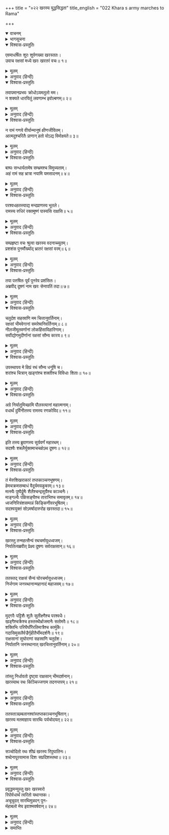 +++
title = "०२२ खरस्य युद्धसिद्धता"
title_english = "022 Khara s army marches to Rama"

+++
<details open><summary>वाचनम्</summary>
<div caption="श्रीराम-हरिसीताराममूर्ति-घनपाठिभ्यां वचनम्" class="audioEmbed" src="https://archive.org/download/Ramayana-recitation-Sriram-harisItArAmamUrti-Ghanapaati-v2/Kanda_3/Kanda_3_ARK-022-Kharasya_Yudhdha_Sidhathaa.mp3"></div>
</details>

<details><summary>भागसूचना</summary>

22. चौदह हजार राक्षसोंकी सेनाके साथ खर-दूषणका जनस्थानसे पञ्चवटीकी ओर प्रस्थान
</details>

<details open><summary>विश्वास-प्रस्तुतिः</summary>

एवमाधर्षितः शूरः शूर्पणख्या खरस्ततः।  
उवाच रक्षसां मध्ये खरः खरतरं वचः॥ १॥
</details>

<details><summary>मूलम्</summary>

एवमाधर्षितः शूरः शूर्पणख्या खरस्ततः।  
उवाच रक्षसां मध्ये खरः खरतरं वचः॥ १॥
</details>

<details><summary>अनुवाद (हिन्दी)</summary>

शूर्पणखाद्वारा इस प्रकार तिरस्कृत होकर शूरवीर खरने राक्षसोंके बीच अत्यन्त कठोर वाणीमें कहा—॥ १॥
</details>

<details open><summary>विश्वास-प्रस्तुतिः</summary>

तवापमानप्रभवः क्रोधोऽयमतुलो मम।  
न शक्यते धारयितुं लवणाम्भ इवोल्बणम्॥ २॥
</details>

<details><summary>मूलम्</summary>

तवापमानप्रभवः क्रोधोऽयमतुलो मम।  
न शक्यते धारयितुं लवणाम्भ इवोल्बणम्॥ २॥
</details>

<details><summary>अनुवाद (हिन्दी)</summary>

‘बहिन! तुम्हारे अपमानके कारण मुझे बेतरह क्रोध चढ़ आया है। इसे धारण करना या दबा देना उसी प्रकार असम्भव है, जैसे पूर्णिमाको प्रचण्ड वेगसे बढ़े हुए खारे पानीके समुद्रके जलको (अथवा यह उसी प्रकार असह्य है, जैसे घावपर नमकीन पानीका छिड़कना)॥ २॥
</details>

<details open><summary>विश्वास-प्रस्तुतिः</summary>

न रामं गणये वीर्यान्मानुषं क्षीणजीवितम्।  
आत्मदुश्चरितैः प्राणान् हतो योऽद्य विमोक्ष्यते॥ ३॥
</details>

<details><summary>मूलम्</summary>

न रामं गणये वीर्यान्मानुषं क्षीणजीवितम्।  
आत्मदुश्चरितैः प्राणान् हतो योऽद्य विमोक्ष्यते॥ ३॥
</details>

<details><summary>अनुवाद (हिन्दी)</summary>

‘मैं पराक्रमकी दृष्टिसे रामको कुछ भी नहीं गिनता हूँ; क्योंकि उस मनुष्यका जीवन अब क्षीण हो चला है। वह अपने दुष्कर्मोंसे ही मारा जाकर आज प्राणोंसे हाथ धो बैठेगा॥ ३॥
</details>

<details open><summary>विश्वास-प्रस्तुतिः</summary>

बाष्पः सन्धार्यतामेष सम्भ्रमश्च विमुच्यताम्।  
अहं रामं सह भ्रात्रा नयामि यमसादनम्॥ ४॥
</details>

<details><summary>मूलम्</summary>

बाष्पः सन्धार्यतामेष सम्भ्रमश्च विमुच्यताम्।  
अहं रामं सह भ्रात्रा नयामि यमसादनम्॥ ४॥
</details>

<details><summary>अनुवाद (हिन्दी)</summary>

‘तुम अपने आँसुओंको रोको और यह घबराहट छोड़ो। मैं भाईसहित रामको अभी यमलोक पहुँचा देता हूँ॥ ४॥
</details>

<details open><summary>विश्वास-प्रस्तुतिः</summary>

परश्वधहतस्याद्य मन्दप्राणस्य भूतले।  
रामस्य रुधिरं रक्तमुष्णं पास्यसि राक्षसि॥ ५॥
</details>

<details><summary>मूलम्</summary>

परश्वधहतस्याद्य मन्दप्राणस्य भूतले।  
रामस्य रुधिरं रक्तमुष्णं पास्यसि राक्षसि॥ ५॥
</details>

<details><summary>अनुवाद (हिन्दी)</summary>

‘राक्षसी! आज मेरे फरसेकी मारसे निष्प्राण होकर धरतीपर पड़े हुए रामका गरम-गरम रक्त तुम्हें पीनेको मिलेगा’॥ ५॥
</details>

<details open><summary>विश्वास-प्रस्तुतिः</summary>

सम्प्रहृष्टा वचः श्रुत्वा खरस्य वदनाच्च्युतम्।  
प्रशशंस पुनर्मौर्ख्याद् भ्रातरं रक्षसां वरम्॥ ६॥
</details>

<details><summary>मूलम्</summary>

सम्प्रहृष्टा वचः श्रुत्वा खरस्य वदनाच्च्युतम्।  
प्रशशंस पुनर्मौर्ख्याद् भ्रातरं रक्षसां वरम्॥ ६॥
</details>

<details><summary>अनुवाद (हिन्दी)</summary>

खरके मुखसे निकली हुई इस बातको सुनकर शूर्पणखाको पड़ी प्रसन्नता हुई। उसने मूर्खतावश राक्षसोंमें श्रेष्ठ भाई खरकी पुनः भूरि-भूरि प्रशंसा की॥ ६॥
</details>

<details open><summary>विश्वास-प्रस्तुतिः</summary>

तया परुषितः पूर्वं पुनरेव प्रशंसितः।  
अब्रवीद् दूषणं नाम खरः सेनापतिं तदा॥ ७॥
</details>

<details><summary>मूलम्</summary>

तया परुषितः पूर्वं पुनरेव प्रशंसितः।  
अब्रवीद् दूषणं नाम खरः सेनापतिं तदा॥ ७॥
</details>

<details><summary>अनुवाद (हिन्दी)</summary>

उसने पहले जिसका कठोर वाणीद्वारा तिरस्कार किया और पुनः जिसकी अत्यन्त सराहना की, उस खरने उस समय अपने सेनापति दूषणसे कहा—॥ ७॥
</details>

<details open><summary>विश्वास-प्रस्तुतिः</summary>

चतुर्दश सहस्राणि मम चित्तानुवर्तिनाम्।  
रक्षसां भीमवेगानां समरेष्वनिवर्तिनाम्॥ ८॥  
नीलजीमूतवर्णानां लोकहिंसाविहारिणाम्।  
सर्वोद्योगमुदीर्णानां रक्षसां सौम्य कारय॥ ९॥
</details>

<details><summary>मूलम्</summary>

चतुर्दश सहस्राणि मम चित्तानुवर्तिनाम्।  
रक्षसां भीमवेगानां समरेष्वनिवर्तिनाम्॥ ८॥  
नीलजीमूतवर्णानां लोकहिंसाविहारिणाम्।  
सर्वोद्योगमुदीर्णानां रक्षसां सौम्य कारय॥ ९॥
</details>

<details><summary>अनुवाद (हिन्दी)</summary>

‘सौम्य! मेरे मनके अनुकूल चलनेवाले, युद्धके मैदानसे पीछे न हटनेवाले, भयंकर वेगशाली, मेघोंकी काली घटाके समान काले रंगवाले, लोगोंकी हिंसासे ही क्रीड़ा-विहार करनेवाले तथा युद्धमें उत्साहपूर्वक आगे बढ़नेवाले चौदह सहस्र राक्षसोंको युद्धके लिये भेजनेकी पूरी तैयारी कराओ॥ ८-९॥
</details>

<details open><summary>विश्वास-प्रस्तुतिः</summary>

उपस्थापय मे क्षिप्रं रथं सौम्य धनूंषि च।  
शरांश्च चित्रान् खड्गांश्च शक्तीश्च विविधाः शिताः॥ १०॥
</details>

<details><summary>मूलम्</summary>

उपस्थापय मे क्षिप्रं रथं सौम्य धनूंषि च।  
शरांश्च चित्रान् खड्गांश्च शक्तीश्च विविधाः शिताः॥ १०॥
</details>

<details><summary>अनुवाद (हिन्दी)</summary>

सौम्य सेनापते! तुम शीघ्र ही मेरा रथ भी यहाँ मँगवा लो। उसपर बहुत-से धनुष, बाण, विचित्र-विचित्र खड्ग और नाना प्रकारकी तीखी शक्तियोंको भी रख दो॥ १०॥
</details>

<details open><summary>विश्वास-प्रस्तुतिः</summary>

अग्रे निर्यातुमिच्छामि पौलस्त्यानां महात्मनाम्।  
वधार्थं दुर्विनीतस्य रामस्य रणकोविद॥ ११॥
</details>

<details><summary>मूलम्</summary>

अग्रे निर्यातुमिच्छामि पौलस्त्यानां महात्मनाम्।  
वधार्थं दुर्विनीतस्य रामस्य रणकोविद॥ ११॥
</details>

<details><summary>अनुवाद (हिन्दी)</summary>

‘रणकुशल वीर! मैं इस उद्दण्ड रामका वध करनेके लिये महामनस्वी पुलस्त्यवंशी राक्षसोंके आगे-आगे जाना चाहता हूँ’॥ ११॥
</details>

<details open><summary>विश्वास-प्रस्तुतिः</summary>

इति तस्य ब्रुवाणस्य सूर्यवर्णं महारथम्।  
सदश्वैः शबलैर्युक्तमाचचक्षेऽथ दूषणः॥ १२॥
</details>

<details><summary>मूलम्</summary>

इति तस्य ब्रुवाणस्य सूर्यवर्णं महारथम्।  
सदश्वैः शबलैर्युक्तमाचचक्षेऽथ दूषणः॥ १२॥
</details>

<details><summary>अनुवाद (हिन्दी)</summary>

उसके इस प्रकार आज्ञा देते ही एक सूर्यके समान प्रकाशमान और चितकबरे रंगके अच्छे घोड़ोंसे जुता हुआ विशाल रथ वहाँ आ गया। दूषणने खरको इसकी सूचना दी॥ १२॥
</details>

<details open><summary>विश्वास-प्रस्तुतिः</summary>

तं मेरुशिखराकारं तप्तकाञ्चनभूषणम्।  
हेमचक्रमसम्बाधं वैदूर्यमयकूबरम्॥ १३॥  
मत्स्यैः पुष्पैर्द्रुमैः शैलैश्चन्द्रसूर्यैश्च काञ्चनैः।  
माङ्गल्यैः पक्षिसङ्घैश्च ताराभिश्च समावृतम्॥ १४॥  
ध्वजनिस्त्रिंशसम्पन्नं किङ्किणीवरभूषितम्।  
सदश्वयुक्तं सोऽमर्षादारुरोह खरस्तदा॥ १५॥
</details>

<details><summary>मूलम्</summary>

तं मेरुशिखराकारं तप्तकाञ्चनभूषणम्।  
हेमचक्रमसम्बाधं वैदूर्यमयकूबरम्॥ १३॥  
मत्स्यैः पुष्पैर्द्रुमैः शैलैश्चन्द्रसूर्यैश्च काञ्चनैः।  
माङ्गल्यैः पक्षिसङ्घैश्च ताराभिश्च समावृतम्॥ १४॥  
ध्वजनिस्त्रिंशसम्पन्नं किङ्किणीवरभूषितम्।  
सदश्वयुक्तं सोऽमर्षादारुरोह खरस्तदा॥ १५॥
</details>

<details><summary>अनुवाद (हिन्दी)</summary>

वह रथ मेरुपर्वतके शिखरकी भाँति ऊँचा था, उसे तपाये हुए सोनेके बने हुए साज-बाजसे सजाया गया था, उसके पहियोंमें सोना जड़ा हुआ था, उसका विस्तार बहुत बड़ा था, उस रथके कूबर वैदूर्यमणिसे जड़े गये थे, उसकी सजावटके लिये सोनेके बने हुए मत्स्य, फूल, वृक्ष, पर्वत, चन्द्रमा, सूर्य, माङ्गलिक पक्षियोंके समुदाय तथा तारिकाओंसे वह रथ सुशोभित हो रहा था, उसपर ध्वजा फहरा रही थी तथा रथके भीतर खड्ग आदि अस्त्र-शस्त्र रखे हुए थे, छोटी-छोटी घण्टियों अथवा सुन्दर घुँघुरुओंसे सजे और उत्तम घोड़ोंसे जुते हुए उस रथपर राक्षसराज खर उस समय आरूढ़ हुआ। अपनी बहिनके अपमानका स्मरण करके उसके मनमें बड़ा अमर्ष हो रहा था॥ १३—१५॥
</details>

<details open><summary>विश्वास-प्रस्तुतिः</summary>

खरस्तु तन्महत्सैन्यं रथचर्मायुधध्वजम्।  
निर्यातेत्यब्रवीत् प्रेक्ष्य दूषणः सर्वराक्षसान्॥ १६॥
</details>

<details><summary>मूलम्</summary>

खरस्तु तन्महत्सैन्यं रथचर्मायुधध्वजम्।  
निर्यातेत्यब्रवीत् प्रेक्ष्य दूषणः सर्वराक्षसान्॥ १६॥
</details>

<details><summary>अनुवाद (हिन्दी)</summary>

रथ, ढाल, अस्त्र-शस्त्र तथा ध्वजसे सम्पन्न उस विशाल सेनाकी ओर देखकर खर और दूषणने समस्त राक्षसोंसे कहा—‘निकलो, आगे बढ़ो’॥ १६॥
</details>

<details open><summary>विश्वास-प्रस्तुतिः</summary>

ततस्तद् राक्षसं सैन्यं घोरचर्मायुधध्वजम्।  
निर्जगाम जनस्थानान्महानादं महाजवम्॥ १७॥
</details>

<details><summary>मूलम्</summary>

ततस्तद् राक्षसं सैन्यं घोरचर्मायुधध्वजम्।  
निर्जगाम जनस्थानान्महानादं महाजवम्॥ १७॥
</details>

<details><summary>अनुवाद (हिन्दी)</summary>

कूच करनेकी आज्ञा प्राप्त होते ही भयंकर ढाल, अस्त्र-शस्त्र तथा ध्वजासे युक्त वह विशाल राक्षस-सेना जोर-जोरसे गर्जना करती हुई जनस्थानसे बड़े वेगके साथ निकली॥ १७॥
</details>

<details open><summary>विश्वास-प्रस्तुतिः</summary>

मुद‍्गरैः पट्टिशैः शूलैः सुतीक्ष्णैश्च परश्वधैः।  
खड्गैश्चक्रैश्च हस्तस्थैर्भ्राजमानैः सतोमरैः॥ १८॥  
शक्तिभिः परिघैर्घोरैरतिमात्रैश्च कार्मुकैः।  
गदासिमुसलैर्वज्रैर्गृहीतैर्भीमदर्शनैः॥ १९॥  
राक्षसानां सुघोराणां सहस्राणि चतुर्दश।  
निर्यातानि जनस्थानात् खरचित्तानुवर्तिनाम्॥ २०॥
</details>

<details><summary>मूलम्</summary>

मुद‍्गरैः पट्टिशैः शूलैः सुतीक्ष्णैश्च परश्वधैः।  
खड्गैश्चक्रैश्च हस्तस्थैर्भ्राजमानैः सतोमरैः॥ १८॥  
शक्तिभिः परिघैर्घोरैरतिमात्रैश्च कार्मुकैः।  
गदासिमुसलैर्वज्रैर्गृहीतैर्भीमदर्शनैः॥ १९॥  
राक्षसानां सुघोराणां सहस्राणि चतुर्दश।  
निर्यातानि जनस्थानात् खरचित्तानुवर्तिनाम्॥ २०॥
</details>

<details><summary>अनुवाद (हिन्दी)</summary>

सैनिकोंके हाथमें मुद‍्गर, पट्टिश, शूल, अत्यन्त तीखे फरसे, खड्ग, चक्र और तोमर चमक उठे। शक्ति, भयंकर परिघ, विशाल धनुष, गदा, तलवार, मुसल तथा वज्र (आठ कोणवाले आयुधविशेष) उन राक्षसोंके हाथोंमें आकर बड़े भयानक दिखायी दे रहे थे। इन अस्त्र-शस्त्रोंसे उपलक्षित और खरके मनकी इच्छाके अनुसार चलनेवाले अत्यन्त भयंकर चौदह हजार राक्षस जनस्थानसे युद्धके लिये चले॥ १८—२०॥
</details>

<details open><summary>विश्वास-प्रस्तुतिः</summary>

तांस्तु निर्धावतो दृष्ट्वा राक्षसान् भीमदर्शनान्।  
खरस्याथ रथः किञ्चिज्जगाम तदनन्तरम्॥ २१॥
</details>

<details><summary>मूलम्</summary>

तांस्तु निर्धावतो दृष्ट्वा राक्षसान् भीमदर्शनान्।  
खरस्याथ रथः किञ्चिज्जगाम तदनन्तरम्॥ २१॥
</details>

<details><summary>अनुवाद (हिन्दी)</summary>

उन भयंकर दिखायी देनेवाले राक्षसोंको धावा करते देख खरका रथ भी कुछ देर सैनिकोंके निकलनेकी प्रतीक्षा करके उनके साथ ही आगे बढ़ा॥ २१॥
</details>

<details open><summary>विश्वास-प्रस्तुतिः</summary>

ततस्ताञ्छबलानश्वांस्तप्तकाञ्चनभूषितान्।  
खरस्य मतमाज्ञाय सारथिः पर्यचोदयत्॥ २२॥
</details>

<details><summary>मूलम्</summary>

ततस्ताञ्छबलानश्वांस्तप्तकाञ्चनभूषितान्।  
खरस्य मतमाज्ञाय सारथिः पर्यचोदयत्॥ २२॥
</details>

<details><summary>अनुवाद (हिन्दी)</summary>

तदनन्तर खरका अभिप्राय जानकर उसके सारथिने तपाये हुए सोनेके आभूषणोंसे विभूषित उन चितकबरे घोड़ोंको हाँका॥ २२॥
</details>

<details open><summary>विश्वास-प्रस्तुतिः</summary>

सञ्चोदितो रथः शीघ्रं खरस्य रिपुघातिनः।  
शब्देनापूरयामास दिशः सप्रदिशस्तथा॥ २३॥
</details>

<details><summary>मूलम्</summary>

सञ्चोदितो रथः शीघ्रं खरस्य रिपुघातिनः।  
शब्देनापूरयामास दिशः सप्रदिशस्तथा॥ २३॥
</details>

<details><summary>अनुवाद (हिन्दी)</summary>

उसके हाँकनेपर शत्रुघाती खरका रथ शीघ्र ही अपने घर-घर शब्दसे सम्पूर्ण दिशाओं तथा उपदिशाओंको प्रतिध्वनित करने लगा॥ २३॥
</details>

<details open><summary>विश्वास-प्रस्तुतिः</summary>

प्रवृद्धमन्युस्तु खरः खरस्वरो  
रिपोर्वधार्थं त्वरितो यथान्तकः।  
अचूचुदत् सारथिमुन्नदन् पुन-  
र्महाबलो मेघ इवाश्मवर्षवान्॥ २४॥
</details>

<details><summary>मूलम्</summary>

प्रवृद्धमन्युस्तु खरः खरस्वरो  
रिपोर्वधार्थं त्वरितो यथान्तकः।  
अचूचुदत् सारथिमुन्नदन् पुन-  
र्महाबलो मेघ इवाश्मवर्षवान्॥ २४॥
</details>

<details><summary>अनुवाद (हिन्दी)</summary>

उस समय खरका क्रोध बढ़ा हुआ था। उसका स्वर भी कठोर हो गया था। वह शत्रुके वधके लिये उतावला होकर यमराजके समान भयानक जान पड़ता था। जैसे ओलोंकी वर्षा करनेवाला मेघ बड़े जोरसे गर्जना करता है, उसी प्रकार महाबली खरने उच्चस्वरसे सिंहनाद करके पुनः सारथिको रथ हाँकनेके लिये प्रेरित किया॥
</details>

<details><summary>समाप्तिः</summary>

इत्यार्षे श्रीमद्रामायणे वाल्मीकीये आदिकाव्येऽरण्यकाण्डे द्वाविंशः सर्गः॥ २२॥  
इस प्रकार श्रीवाल्मीकिनिर्मित आर्षरामायण आदिकाव्यके अरण्यकाण्डमें बाईसवाँ सर्ग पूरा हुआ॥ २२॥
</details>

